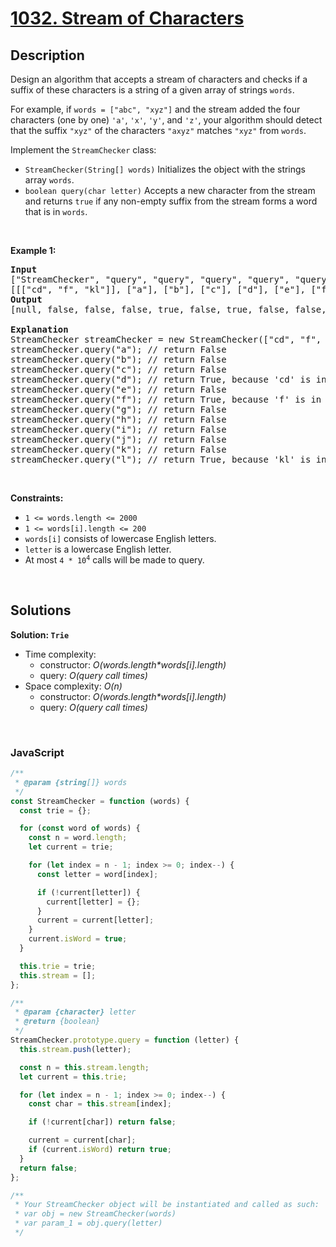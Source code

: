 # [1032. Stream of Characters](https://leetcode.com/problems/stream-of-characters)

## Description

<div class="elfjS" data-track-load="description_content"><p>Design an algorithm that accepts a stream of characters and checks if a suffix of these characters is a string of a given array of strings <code>words</code>.</p>

<p>For example, if <code>words = ["abc", "xyz"]</code>&nbsp;and the stream added the four characters (one by one) <code>'a'</code>, <code>'x'</code>, <code>'y'</code>, and <code>'z'</code>, your algorithm should detect that the suffix <code>"xyz"</code> of the characters <code>"axyz"</code> matches <code>"xyz"</code> from <code>words</code>.</p>

<p>Implement the <code>StreamChecker</code> class:</p>

<ul>
	<li><code>StreamChecker(String[] words)</code> Initializes the object with the strings array <code>words</code>.</li>
	<li><code>boolean query(char letter)</code> Accepts a new character from the stream and returns <code>true</code> if any non-empty suffix from the stream forms a word that is in <code>words</code>.</li>
</ul>

<p>&nbsp;</p>
<p><strong class="example">Example 1:</strong></p>

<pre><strong>Input</strong>
["StreamChecker", "query", "query", "query", "query", "query", "query", "query", "query", "query", "query", "query", "query"]
[[["cd", "f", "kl"]], ["a"], ["b"], ["c"], ["d"], ["e"], ["f"], ["g"], ["h"], ["i"], ["j"], ["k"], ["l"]]
<strong>Output</strong>
[null, false, false, false, true, false, true, false, false, false, false, false, true]

<strong>Explanation</strong>
StreamChecker streamChecker = new StreamChecker(["cd", "f", "kl"]);
streamChecker.query("a"); // return False
streamChecker.query("b"); // return False
streamChecker.query("c"); // return False
streamChecker.query("d"); // return True, because 'cd' is in the wordlist
streamChecker.query("e"); // return False
streamChecker.query("f"); // return True, because 'f' is in the wordlist
streamChecker.query("g"); // return False
streamChecker.query("h"); // return False
streamChecker.query("i"); // return False
streamChecker.query("j"); // return False
streamChecker.query("k"); // return False
streamChecker.query("l"); // return True, because 'kl' is in the wordlist
</pre>

<p>&nbsp;</p>
<p><strong>Constraints:</strong></p>

<ul>
	<li><code>1 &lt;= words.length &lt;= 2000</code></li>
	<li><code>1 &lt;= words[i].length &lt;= 200</code></li>
	<li><code>words[i]</code> consists of lowercase English letters.</li>
	<li><code>letter</code> is a lowercase English letter.</li>
	<li>At most <code>4 * 10<sup>4</sup></code> calls will be made to query.</li>
</ul>
</div>

<p>&nbsp;</p>

## Solutions

**Solution: `Trie`**

- Time complexity:
  - constructor: <em>O(words.length\*words[i].length)</em>
  - query: <em>O(query call times)</em>
- Space complexity: <em>O(n)</em>
  - constructor: <em>O(words.length\*words[i].length)</em>
  - query: <em>O(query call times)</em>

<p>&nbsp;</p>

### **JavaScript**

```js
/**
 * @param {string[]} words
 */
const StreamChecker = function (words) {
  const trie = {};

  for (const word of words) {
    const n = word.length;
    let current = trie;

    for (let index = n - 1; index >= 0; index--) {
      const letter = word[index];

      if (!current[letter]) {
        current[letter] = {};
      }
      current = current[letter];
    }
    current.isWord = true;
  }

  this.trie = trie;
  this.stream = [];
};

/**
 * @param {character} letter
 * @return {boolean}
 */
StreamChecker.prototype.query = function (letter) {
  this.stream.push(letter);

  const n = this.stream.length;
  let current = this.trie;

  for (let index = n - 1; index >= 0; index--) {
    const char = this.stream[index];

    if (!current[char]) return false;

    current = current[char];
    if (current.isWord) return true;
  }
  return false;
};

/**
 * Your StreamChecker object will be instantiated and called as such:
 * var obj = new StreamChecker(words)
 * var param_1 = obj.query(letter)
 */
```
